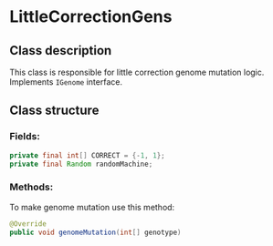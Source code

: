 # LittleCorrectionGens
## Class description
This class is responsible for little correction genome mutation logic.
Implements `IGenome` interface.

## Class structure
### Fields:
```java
private final int[] CORRECT = {-1, 1};
private final Random randomMachine;
```

### Methods:
To make genome mutation use this method:
```java
@Override
public void genomeMutation(int[] genotype)
```